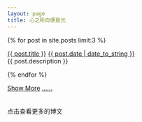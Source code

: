 ```yaml
---
layout: page
title: 心之所向便是光
---
```


{% for post in site.posts limit:3 %}

<div class="postbox">
  <a class="postbox-name" href="{{ post.url }}">{{ post.title }}</a>
  <a class="postbox-date" href="{{ post.url }}">{{ post.date | date_to_string }}</a>
  <div class="postdetail">{{ post.description }}</div>
</div>

{% endfor %}

<div class="postbox">
  <a class="postbox-name" href="/archive">Show More</a>
  <a class="postbox-date" href="/archive">......</a>
  <div class="postdetail"><br><br>点击查看更多的博文</div>
</div>